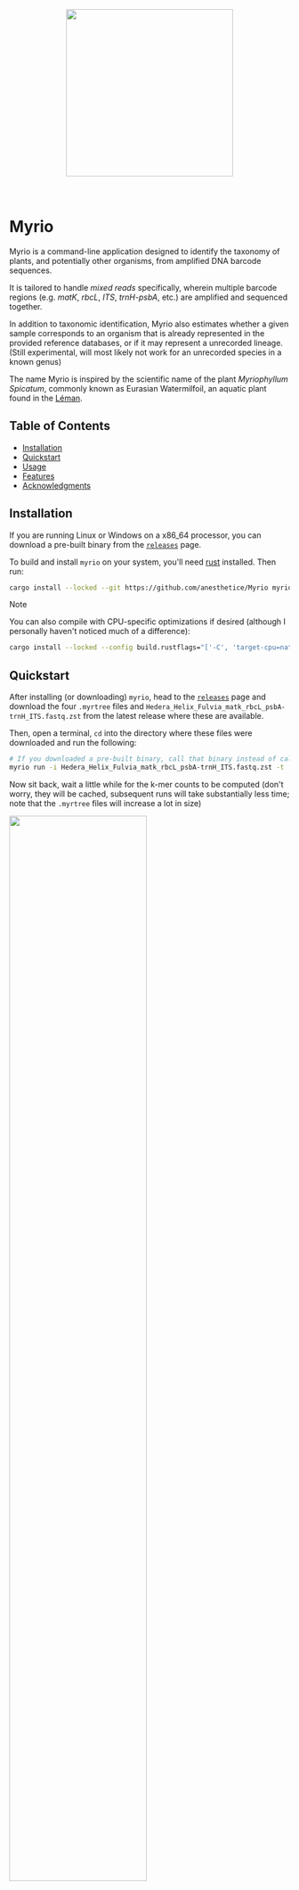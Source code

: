 <div align="center">
<img src="/assets/icon.svg" width="300"></img>
</div><br><br>

# Myrio

Myrio is a command-line application designed to identify the taxonomy of plants, and potentially other organisms, from amplified DNA barcode sequences.

It is tailored to handle _mixed reads_ specifically, wherein multiple barcode regions (e.g. _matK_, _rbcL_, _ITS_, _trnH-psbA_, etc.) are amplified and sequenced together.

In addition to taxonomic identification, Myrio also estimates whether a given sample corresponds to an organism that is already represented in 
the provided reference databases, or if it may represent a unrecorded lineage. (Still experimental, will most likely not work for an unrecorded species in a known genus)

The name Myrio is inspired by the scientific name of the plant _Myriophyllum Spicatum_, commonly known as Eurasian Watermilfoil, an aquatic plant found in the [Léman](https://en.wikipedia.org/wiki/Lake_Geneva).

## Table of Contents
- [Installation](#Installation)
- [Quickstart](#Quickstart)
- [Usage](#Usage)
- [Features](#Features)
- [Acknowledgments](#Acknowledgments)

## Installation

If you are running Linux or Windows on a x86_64 processor, you can download a pre-built binary from the [`releases`](https://github.com/anesthetice/Myrio/releases) page.

To build and install `myrio` on your system, you'll need [rust](https://www.rust-lang.org/learn/get-started) installed. Then run:
``` sh
cargo install --locked --git https://github.com/anesthetice/Myrio myrio-cli
```

> [!NOTE]
> You can also compile with CPU-specific optimizations if desired (although I personally haven't noticed much of a difference):
> ``` sh
> cargo install --locked --config build.rustflags="['-C', 'target-cpu=native']" --git https://github.com/anesthetice/Myrio myrio-cli
> ```

## Quickstart

After installing (or downloading) `myrio`, head to the [`releases`](https://github.com/anesthetice/Myrio/releases) page and download the four `.myrtree` files and `Hedera_Helix_Fulvia_matk_rbcL_psbA-trnH_ITS.fastq.zst` from the latest release where these are available.

Then, open a terminal, `cd` into the directory where these files were downloaded and run the following:
``` sh
# If you downloaded a pre-built binary, call that binary instead of calling `myrio`
myrio run -i Hedera_Helix_Fulvia_matk_rbcL_psbA-trnH_ITS.fastq.zst -t ./ --cache-counts
```

Now sit back, wait a little while for the k-mer counts to be computed (don't worry, they will be cached, subsequent runs will take substantially less time; note that the `.myrtree` files will increase a lot in size)

<img src="/assets/quickstart-1.png" width="70%"/>

Once the counts have finished being computed, `myrio` will perform clustering, then finally compute and display the results per tree.

The first tree (for the ITS gene) shows very positive results:

<img src="/assets/quickstart-2.png" width="80%"/>

The `◎` (bullseye) symbol represents the application's confidence in this clade being correctly identified, confidence scores range from 0.0 to 1.0, but all you really have to keep in mind is that "green or cyan = good". Note that the bullseye symbol appearing without a score next to it means that no other clade remained for the analysis (as these did not contain a sequence in the top 'x' of scores).

Here are the remaining results:

<img src="/assets/quickstart-3.png" width="60%"/>
<img src="/assets/quickstart-4.png" width="60%"/>
<img src="/assets/quickstart-5.png" width="60%"/>

I recommend looking at all the available options for the run subcommand by running `myrio run --help`, as well as the configuration file, which can be located by running `myrio misc get-config-location`.

> [!IMPORTANT]
> As of version `0.3.0`, a confidence score is displayed at the end, indicating how confident the program is that the sample
> analyzed exists in one of the databases, please note that this feature is still experimental and in need of improvement.

## Usage

### Creating a database (a "tree")

Each reference database corresponds to a single barcode gene (e.g. one database for _matK_, another for _rbcL_, etc.). Databases are generated from a single `.fasta` file.

FASTA entries must contain a `tax={...}` annotation. For example:
``` FASTA
>BOLD_PROCESS_ID=ZPLPP049-13|tax={p:Tracheophyta, c:Magnoliopsida, o:Rosales, f:Rosaceae, g:Prunus, s:Prunus persica}
ATACCCTACCCCATTCATCTGGAAATCTTGGTTCAAACCCTTCGCTATTGGGTGAAAGACGCCTCTTCTTTGCATTTATTACGACTCTTTCTTCACGAGTATTATAATTGGAATAG...
```

The parser is flexible, so the following would also pass:
``` FASTA
>BOLD_PROCESS_ID=ZPLPP049-13|tax={domain: Eukarya, kingdom: Plantae, phylum: Tracheophyta, class: Magnoliopsida, order: Rosales, family: Rosaceae, genus: Prunus, species: Prunus persica}
ATACCCTACCCCATTCATCTGGAAATCTTGGTTCAAACCCTTCGCTATTGGGTGAAAGACGCCTCTTCTTTGCATTTATTACGACTCTTTCTTCACGAGTATTATAATTGGAATAG...

>BOLD_PROCESS_ID=ZPLPP049-13|tax={g:prunus; species: Prunus persica;}
ATACCCTACCCCATTCATCTGGAAATCTTGGTTCAAACCCTTCGCTATTGGGTGAAAGACGCCTCTTCTTTGCATTTATTACGACTCTTTCTTCACGAGTATTATAATTGGAATAG...
```

> [!IMPORTANT]
> 1. All entries must share the same highest-ranked clade. For example, if the highest rank of the first record is `family: Araliaceae`, then every other record must also have `family: Araliaceae` as their highest-ranked clade (note that the highest rank defined is `Domain`, while the lowest is `Species`).
> 2. No rank gaps are allowed. For instance, if you specify `family`, you cannot skip `genus` and go directly to `species`.

Once your FASTA database is ready, you can convert it to the format used by myrio:
``` sh
myrio tree new --input BOLD_Plantae_20250831_ITS.fasta --gene "ITS"
# And if we want to pre-compute k-mer counts with `k=18` (highly recommended for performance, comes at the cost of size however)
myrio tree new --input BOLD_Plantae_20250831_ITS.fasta --gene "ITS" -k 18
```
This will create a file called `BOLD_Plantae_20250831_ITS.myrtree`.

If errors are encountered, they will be reported and the problematic entries skipped. For example:
```
Failed to parse taxonomic identity of the record starting on line 356021, Failed to parse string into a list of clade: cannot have rank gaps, expected 6 elements, got 5; string: '>BOLD_PROCESS_ID=MHPAF950-11|tax={p:Tracheophyta, c:Liliopsida, o:Poales, f:Poaceae, s:Poaceae A.guadamuz275}'

Bio-seq parsing error for the record starting on line 393997, Unrecognised character: 'I' (0x49)
```

See [myrio-py/db_gen.py](/myrio-py/db_gen.py) for an example of how to generate a FASTA precursor database (note: it's a [marimo](https://marimo.io/) notebook)

Pre-built databases are also available on the [`releases`](https://github.com/anesthetice/Myrio/releases) page.

### Running

The main entry point for analysis is the `run` subcommand. At this stage, you should have:  
- One or more `.myrtree` databases corresponding to the barcode genes you wish to target (e.g., one database each for _matK_, _rbcL_, _ITS_, etc.).
- A `.fastq` file containing sequencing reads from your sample. These reads should originate from mixed amplifications of the barcode genes you are targeting.

Usage of the `run` subcommand:
```
Usage: myrio run [OPTIONS] --input <input> --trees <trees>...

Options:
  -i, --input <input>
          The `.fastq` file to use as input

          [aliases: -q, --query]

  -t, --trees <trees>...
          The one or more `.myrtree` reference databases, also accepts directories

          [aliases: -r, --refs, --references, --db]

  -k, --k-search <k-search>
          The length of each k-mer (i.e., `k` itself) used for sequence comparison

  -s, --save-clusters <save-clusters>
          Save clusters to the specified path

      --output-csv <output-csv>
          Write results to a `.csv` file (e.g., `--csv .` will write to a timestamped file in the current directory)

          [aliases: --csv, --csv-output]

      --output-txt <output-txt>
          Write results to a `.txt` file (e.g., `--txt .` will write to a timestamped file in the current directory)

          [aliases: --txt, --txt-output]

      --cache-counts
          Flag that decides if newly-computed kmer counts are then cached

  -n, --nb-clusters <nb-clusters>
          The number of clusters to expect, defaults to the number of `.myrtree` files found

  -h, --help
          Print help (see a summary with '-h')
```

Example runs:
``` sh
# Input must be a single `.fastq` file.
# `--trees` can be a directory containing multiple `.myrtree` databases.
myrio run --input Berberis_Julianae_matK_rbcL_psbA-trnH_ITS.fastq --trees myrio-db/

# Also, k-mer counts computed (if not already pre-computed) can be cached directly into their respective database file.
myrio run --input Berberis_Julianae_matK_rbcL_psbA-trnH_ITS.fastq --trees myrio-db/ --k-search 19 --cache-counts
# Note that if `--k-search` is not provided, the value is read from the configuration file (`~/.config/myrio/myrio.conf.toml`).

# If you expect more clusters than gene databases, you can set `--nb-clusters`.
myrio run --input Berberis_Julianae_matK_rbcL_psbA-trnH_ITS.fastq --trees myrio-db/BOLD_Plantae_20250831_ITS.myrtree --nb-clusters 4
```

## Features
* Cross-platform (windows, macOS, and linux are all supported)
* Single binary, doesn't depend on any external libraries
* Developed in Rust (free from the hassle of installing/using Python code)
* Optimized codebase, including but not limited to:
    * Custom sparse vector implementation with efficient operations
    * Parallelism via [`Rayon`](https://github.com/rayon-rs/rayon)
    * Specialized database format able to store pre-computed k-mer counts efficiently
* Flexible output, results can be exported as `.csv` or visualized as a tree in `.txt` format

## Acknowledgments
* Special thanks to the [Paoli Lab](https://www.epfl.ch/labs/gr-paoli/) for hosting this project, as well as for all the encouragement, feedback, and support they provided along the way.
* Special thanks to [GenoRobotics](https://www.genorobotics.org/), and especially our team for the 2025 Lemanic Life Sciences Hackathon, which built the [proof-of-concept](https://github.com/GenoRobotics-EPFL/Myrio-Hackathon) for this application.

